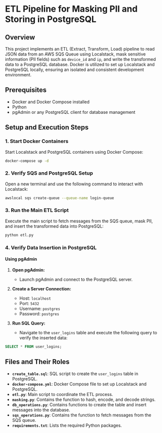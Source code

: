 # ETL Pipeline for Masking PII and Storing in PostgreSQL

## Overview

This project implements an ETL (Extract, Transform, Load) pipeline to read JSON data from an AWS SQS Queue using Localstack, mask sensitive information (PII fields) such as `device_id` and `ip`, and write the transformed data to a PostgreSQL database. Docker is utilized to set up Localstack and PostgreSQL locally, ensuring an isolated and consistent development environment.

## Prerequisites

- Docker and Docker Compose installed
- Python 
- pgAdmin or any PostgreSQL client for database management


## Setup and Execution Steps

### 1. Start Docker Containers

Start Localstack and PostgreSQL containers using Docker Compose:

```sh
docker-compose up -d
```
### 2. Verify SQS and PostgreSQL Setup

Open a new terminal and use the following command to interact with Localstack:

```sh
awslocal sqs create-queue --queue-name login-queue

```
### 3. Run the Main ETL Script

Execute the main script to fetch messages from the SQS queue, mask PII, and insert the transformed data into PostgreSQL:

```sh
python etl.py
```
### 4. Verify Data Insertion in PostgreSQL

#### Using pgAdmin

1. **Open pgAdmin:**
   - Launch pgAdmin and connect to the PostgreSQL server.

2. **Create a Server Connection:**
   - Host: `localhost`
   - Port: `5432`
   - Username: `postgres`
   - Password: `postgres`

3. **Run SQL Query:**
   - Navigate to the `user_logins` table and execute the following query to verify the inserted data:

```sql
SELECT * FROM user_logins;

```

## Files and Their Roles

- **`create_table.sql`**: SQL script to create the `user_logins` table in PostgreSQL.
- **`docker-compose.yml`**: Docker Compose file to set up Localstack and PostgreSQL.
- **`etl.py`**: Main script to coordinate the ETL process.
- **`masking.py`**: Contains the function to hash, encode, and decode strings.
- **`db_operations.py`**: Contains functions to create the table and insert messages into the database.
- **`sqs_operations.py`**: Contains the function to fetch messages from the SQS queue.
- **`requirements.txt`**: Lists the required Python packages.

